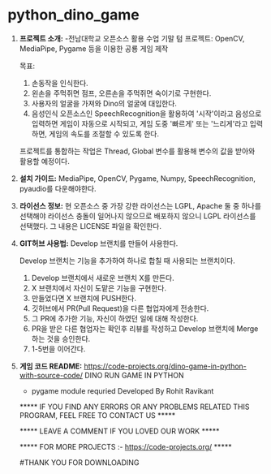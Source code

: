 # python_dino_game

1. **프로젝트 소개:**
    -전남대학교 오픈소스 활용 수업 기말 텀 프로젝트:
    OpenCV, MediaPipe, Pygame 등을 이용한 공룡 게임 제작

    목표:
    1. 손동작을 인식한다.
    2. 왼손을 주먹쥐면 점프, 오른손을 주먹쥐면 숙이기로 구현한다.
    3. 사용자의 얼굴을 가져와 Dino의 얼굴에 대입한다.
    4. 음성인식 오픈소스인 SpeechRecognition을 활용하여 '시작'이라고 음성으로 입력하면 게임이 자동으로 시작되고,
        게임 도중 '빠르게' 또는 '느리게'라고 입력하면, 게임의 속도를 조절할 수 있도록 한다.
    
    프로젝트를 통합하는 작업은 Thread, Global 변수를 활용해 변수의 값을 받아와 활용할 예정이다. 

2. **설치 가이드:**
    MediaPipe, OpenCV, Pygame, Numpy, SpeechRecognition, pyaudio를 다운해야한다.

3. **라이선스 정보:**
    현 오픈소스 중 가장 강한 라이선스는 LGPL, Apache 둘 중 하나를 선택해야 라이선스 충돌이 일어나지 않으므로
    배포하지 않으니 LGPL 라이선스를 선택했다. 그 내용은 LICENSE 파일을 확인한다.

4. **GIT허브 사용법:**
    Develop 브랜치를 만들어 사용한다.

    Develop 브랜치는 기능을 추가하여 하나로 합칠 때 사용되는 브랜치이다.

    1. Develop 브랜치에서 새로운 브랜치 X를 만든다.
    2. X 브랜치에서 자신이 도맡은 기능을 구현한다.
    3. 만들었다면 X 브랜치에 PUSH한다. 
    4. 깃허브에서 PR(Pull Request)을 다른 협업자에게 전송한다.
    5. 그 PR에 추가한 기능, 자신이 하였던 일에 대해 작성한다. 
    6. PR을 받은 다른 협업자는 확인후 리뷰를 작성하고 Develop 브랜치에 Merge하는 것을 승인한다.
    7. 1-5번을 이어간다.

5. **게임 코드 README:**
    https://code-projects.org/dino-game-in-python-with-source-code/
    DINO RUN GAME IN PYTHON
    - pygame module requried
    Developed By Rohit Ravikant 

    ***** IF YOU FIND ANY ERRORS OR ANY PROBLEMS RELATED THIS PROGRAM, FEEL FREE TO CONTACT US *****  


    ***** LEAVE A COMMENT IF YOU LOVED OUR WORK *****


    ***** FOR MORE PROJECTS :- https://code-projects.org/ *****



    #THANK YOU FOR DOWNLOADING